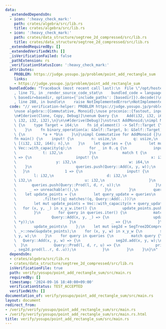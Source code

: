 ```yaml
---
data:
  _extendedDependsOn:
  - icon: ':heavy_check_mark:'
    path: crates/algebra/src/lib.rs
    title: crates/algebra/src/lib.rs
  - icon: ':heavy_check_mark:'
    path: crates/data_structure/segtree_2d_compressed/src/lib.rs
    title: crates/data_structure/segtree_2d_compressed/src/lib.rs
  _extendedRequiredBy: []
  _extendedVerifiedWith: []
  _isVerificationFailed: false
  _pathExtension: rs
  _verificationStatusIcon: ':heavy_check_mark:'
  attributes:
    PROBLEM: https://judge.yosupo.jp/problem/point_add_rectangle_sum
    links:
    - https://judge.yosupo.jp/problem/point_add_rectangle_sum
  bundledCode: "Traceback (most recent call last):\n  File \"/opt/hostedtoolcache/Python/3.10.14/x64/lib/python3.10/site-packages/onlinejudge_verify/documentation/build.py\"\
    , line 71, in _render_source_code_stat\n    bundled_code = language.bundle(stat.path,\
    \ basedir=basedir, options={'include_paths': [basedir]}).decode()\n  File \"/opt/hostedtoolcache/Python/3.10.14/x64/lib/python3.10/site-packages/onlinejudge_verify/languages/rust.py\"\
    , line 288, in bundle\n    raise NotImplementedError\nNotImplementedError\n"
  code: "// verification-helper: PROBLEM https://judge.yosupo.jp/problem/point_add_rectangle_sum\n\
    \nuse algebra::{Commutative, Monoid};\nuse proconio::{fastout, input};\nuse segtree_2d_compressed::SegTree2DCompressed;\n\
    \n#[derive(Clone, Copy, Debug)]\nenum Query {\n    Add(i32, i32, i64),\n    Prod(i32,\
    \ i32, i32, i32),\n}\n\n#[derive(Debug)]\nstruct AddMonoid;\nimpl Monoid for AddMonoid\
    \ {\n    type Target = i64;\n    fn id_element() -> Self::Target {\n        0\n\
    \    }\n    fn binary_operation(a: &Self::Target, b: &Self::Target) -> Self::Target\
    \ {\n        *a + *b\n    }\n}\nimpl Commutative for AddMonoid {}\n\n#[fastout]\n\
    fn main() {\n    input! {\n        n: usize,\n        q: usize,\n        x_y_w:\
    \ [(i32, i32, i64); n],\n    }\n    let queries = {\n        let mut queries =\
    \ Vec::with_capacity(q);\n        for _ in 0..q {\n            input! {\n    \
    \            t: i32,\n            }\n            match t {\n                0\
    \ => {\n                    input! {\n                        x: i32,\n      \
    \                  y: i32,\n                        w: i64,\n                \
    \    }\n                    queries.push(Query::Add(x, y, w));\n             \
    \   }\n                1 => {\n                    input! {\n                \
    \        l: i32,\n                        d: i32,\n                        r:\
    \ i32,\n                        u: i32,\n                    }\n             \
    \       queries.push(Query::Prod(l, d, r, u));\n                }\n          \
    \      _ => unreachable!(),\n            }\n        }\n        queries\n    };\n\
    \    let update_points = {\n        let query_update = queries\n            .iter()\n\
    \            .filter(|q| matches!(q, Query::Add(..)))\n            .count();\n\
    \        let mut update_points = Vec::with_capacity(n + query_update);\n     \
    \   for (x, y, _) in x_y_w.iter() {\n            update_points.push((*x, *y));\n\
    \        }\n        for query in queries.iter() {\n            match query {\n\
    \                Query::Add(x, y, _) => {\n                    update_points.push((*x,\
    \ *y));\n                }\n                _ => {}\n            }\n        }\n\
    \        update_points\n    };\n    let mut seg2d = SegTree2DCompressed::<AddMonoid,\
    \ _>::new(&update_points);\n    for (x, y, w) in x_y_w {\n        seg2d.add(x,\
    \ y, w);\n    }\n    for query in queries {\n        match query {\n         \
    \   Query::Add(x, y, w) => {\n                seg2d.add(x, y, w);\n          \
    \  }\n            Query::Prod(l, d, r, u) => {\n                println!(\"{}\"\
    , seg2d.prod(l..r, d..u));\n            }\n        }\n    }\n}\n"
  dependsOn:
  - crates/algebra/src/lib.rs
  - crates/data_structure/segtree_2d_compressed/src/lib.rs
  isVerificationFile: true
  path: verify/yosupo/point_add_rectangle_sum/src/main.rs
  requiredBy: []
  timestamp: '2024-09-16 18:40:00+09:00'
  verificationStatus: TEST_ACCEPTED
  verifiedWith: []
documentation_of: verify/yosupo/point_add_rectangle_sum/src/main.rs
layout: document
redirect_from:
- /verify/verify/yosupo/point_add_rectangle_sum/src/main.rs
- /verify/verify/yosupo/point_add_rectangle_sum/src/main.rs.html
title: verify/yosupo/point_add_rectangle_sum/src/main.rs
---
```

